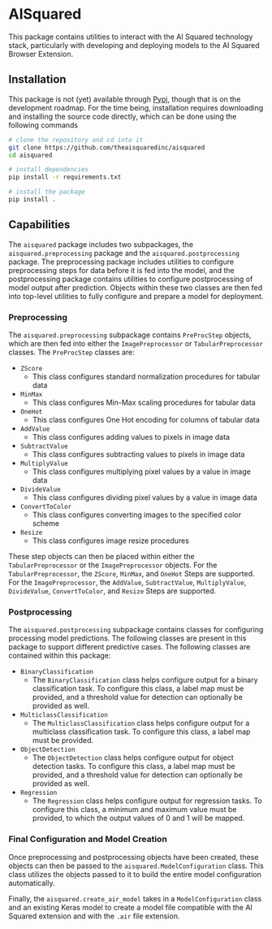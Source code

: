 # AISquared

This package contains utilities to interact with the AI Squared technology stack, particularly with developing and deploying models to the AI Squared Browser Extension.

## Installation

This package is not (yet) available through [Pypi](https://pypi.org), though that is on the development roadmap. For the time being, installation requires downloading and installing the source code directly, which can be done using the following commands

```bash
# clone the repository and cd into it
git clone https://github.com/theaisquaredinc/aisquared
cd aisquared

# install dependencies
pip install -r requirements.txt

# install the package
pip install .
```

## Capabilities

The `aisquared` package includes two subpackages, the `aisquared.preprocessing` package and the `aisquared.postprocessing` package. The preprocessing package includes utilities to configure preprocessing steps for data before it is fed into the model, and the postprocessing package contains utilities to configure postprocessing of model output after prediction. Objects within these two classes are then fed into top-level utilities to fully configure and prepare a model for deployment.

### Preprocessing

The `aisquared.preprocessing` subpackage contains `PreProcStep` objects, which are then fed into either the `ImagePreprocessor` or `TabularPreprocessor` classes. The `PreProcStep` classes are:

- `ZScore`
  - This class configures standard normalization procedures for tabular data
- `MinMax`
  - This class configures Min-Max scaling procedures for tabular data
- `OneHot`
  - This class configures One Hot encoding for columns of tabular data
- `AddValue`
  - This class configures adding values to pixels in image data
- `SubtractValue`
  - This class configures subtracting values to pixels in image data
- `MultiplyValue`
  - This class configures multiplying pixel values by a value in image data
- `DivideValue`
  - This class configures dividing pixel values by a value in image data
- `ConvertToColor`
  - This class configures converting images to the specified color scheme
- `Resize`
  - This class configures image resize procedures

These step objects can then be placed within either the `TabularPreprocessor` or the `ImagePreprocessor` objects. For the `TabularPreprocessor`, the `ZScore`, `MinMax`, and `OneHot` Steps are supported. For the `ImagePreprocessor`, the `AddValue`, `SubtractValue`, `MultiplyValue`, `DivideValue`, `ConvertToColor`, and `Resize` Steps are supported.

### Postprocessing

The `aisquared.postprocessing` subpackage contains classes for configuring processing model predictions. The following classes are present in this package to support different predictive cases. The following classes are contained within this package:

- `BinaryClassification`
  - The `BinaryClassification` class helps configure output for a binary classification task. To configure this class, a label map must be provided, and a threshold value for detection can optionally be provided as well.
- `MulticlassClassification`
  - The `MulticlassClassification` class helps configure output for a multiclass classification task. To configure this class, a label map must be provided.
- `ObjectDetection`
  - The `ObjectDetection` class helps configure output for object detection tasks. To configure this class, a label map must be provided, and a threshold value for detection can optionally be provided as well.
- `Regression`
  - The `Regression` class helps configure output for regression tasks. To configure this class, a minimum and maximum value must be provided, to which the output values of 0 and 1 will be mapped.


### Final Configuration and Model Creation

Once preprocessing and postprocessing objects have been created, these objects can then be passed to the `aisquared.ModelConfiguration` class. This class utilizes the objects passed to it to build the entire model configuration automatically.

Finally, the `aisquared.create_air_model` takes in a `ModelConfiguration` class and an existing Keras model to create a model file compatible with the AI Squared extension and with the `.air` file extension.
